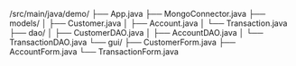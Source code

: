 /src/main/java/demo/
├── App.java
├── MongoConnector.java
├── models/
│   ├── Customer.java
│   ├── Account.java
│   └── Transaction.java
├── dao/
│   ├── CustomerDAO.java
│   ├── AccountDAO.java
│   └── TransactionDAO.java
└── gui/
    ├── CustomerForm.java
    ├── AccountForm.java
    └── TransactionForm.java

